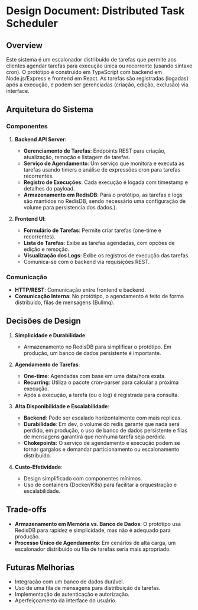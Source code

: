 # Design Document: Distributed Task Scheduler

## Overview
Este sistema é um escalonador distribuído de tarefas que permite aos clientes agendar tarefas para execução única ou recorrente (usando sintaxe cron). O protótipo é construído em TypeScript com backend em Node.js/Express e frontend em React. As tarefas são registradas (logadas) após a execução, e podem ser gerenciadas (criação, edição, exclusão) via interface.

## Arquitetura do Sistema
### Componentes
1. **Backend API Server**:
    - **Gerenciamento de Tarefas**: Endpoints REST para criação, atualização, remoção e listagem de tarefas.
    - **Serviço de Agendamento**: Um serviço que monitora e executa as tarefas usando timers e análise de expressões cron para tarefas recorrentes.
    - **Registro de Execuções**: Cada execução é logada com timestamp e detalhes do payload.
    - **Armazenamento em RedisDB**: Para o protótipo, as tarefas e logs são mantidos no RedisDB, sendo necessário uma configuração de volume para persistencia dos dados.).

2. **Frontend UI**:
    - **Formulário de Tarefas**: Permite criar tarefas (one-time e recorrentes).
    - **Lista de Tarefas**: Exibe as tarefas agendadas, com opções de edição e remoção.
    - **Visualização dos Logs**: Exibe os registros de execução das tarefas.
    - Comunica-se com o backend via requisições REST.

### Comunicação
- **HTTP/REST**: Comunicação entre frontend e backend.
- **Comunicação Interna**: No protótipo, o agendamento é feito de forma distribuído, filas de mensagens (Bullmq).

## Decisões de Design
1. **Simplicidade e Durabilidade**:
    - Armazenamento no RedisDB para simplificar o protótipo. Em produção, um banco de dados persistente é importante.

2. **Agendamento de Tarefas**:
    - **One-time**: Agendadas com base em uma data/hora exata.
    - **Recurring**: Utiliza o pacote cron-parser para calcular a próxima execução.
    - Após a execução, a tarefa (ou o log) é registrada para consulta.

3. **Alta Disponibilidade e Escalabilidade**:
    - **Backend**: Pode ser escalado horizontalmente com mais replicas.
    - **Durabilidade**: Em dev, o volume do redis garante que nada será perdido, em produção, o uso de banco de dados persistente e filas de mensagens garantirá que nenhuma tarefa seja perdida.
    - **Chokepoints**: O serviço de agendamento e execução podem se tornar gargalos e demandar particionamento ou escalonamento distribuído.

4. **Custo-Efetividade**:
    - Design simplificado com componentes mínimos.
    - Uso de containers (Docker/K8s) para facilitar a orquestração e escalabilidade.

## Trade-offs
- **Armazenamento em Memória vs. Banco de Dados**: O protótipo usa RedisDB para rapidez e simplicidade, mas não é adequado para produção.
- **Processo Único de Agendamento**: Em cenários de alta carga, um escalonador distribuído ou fila de tarefas seria mais apropriado.

## Futuras Melhorias
- Integração com um banco de dados durável.
- Uso de uma fila de mensagens para distribuição de tarefas.
- Implementação de autenticação e autorização.
- Aperfeiçoamento da interface do usuário.
